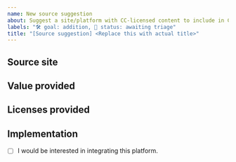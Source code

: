 ```yaml
---
name: New source suggestion
about: Suggest a site/platform with CC-licensed content to include in CC Search
labels: "🛠 goal: addition, 🚦 status: awaiting triage"
title: "[Source suggestion] <Replace this with actual title>"
---
```


## Source site
<!-- Provide a link to the source site that you'd like considered for inclusion on CC Search. -->

## Value provided
<!-- Explain why it would be valuable to include this source on CC Search. -->

## Licenses provided
<!-- Which CC licenses or Public Domain tools are in use by the source, if known? -->

## Implementation
<!-- Replace the [ ] with [x] to check the box. -->
- [ ] I would be interested in integrating this platform.
